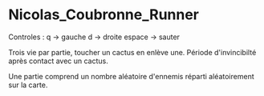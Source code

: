 # Nicolas_Coubronne_Runner

Controles : 
  q -> gauche
  d -> droite
  espace -> sauter
  
Trois vie par partie, toucher un cactus en enlève une.
Période d'invincibilté après contact avec un cactus.

Une partie comprend un nombre aléatoire d'ennemis réparti aléatoirement sur la carte.

